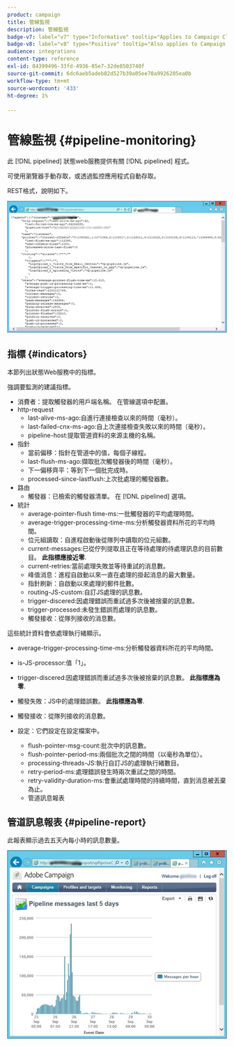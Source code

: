 ```yaml
---
product: campaign
title: 管線監視
description: 管線監視
badge-v7: label="v7" type="Informative" tooltip="Applies to Campaign Classic v7"
badge-v8: label="v8" type="Positive" tooltip="Also applies to Campaign v8"
audience: integrations
content-type: reference
exl-id: 84399496-33fd-4936-85e7-32de8503740f
source-git-commit: 6dc6aeb5adeb82d527b39a05ee70a9926205ea0b
workflow-type: tm+mt
source-wordcount: '433'
ht-degree: 1%

---
```


# 管線監視 {#pipeline-monitoring}



此 [!DNL pipelined] 狀態web服務提供有關 [!DNL pipelined] 程式。

可使用瀏覽器手動存取，或透過監控應用程式自動存取。

REST格式，說明如下。

![](assets/triggers_8.png)

## 指標 {#indicators}

本節列出狀態Web服務中的指標。

強調要監測的建議指標。

* 消費者：提取觸發器的用戶端名稱。 在管線選項中配置。
* http-request
   * last-alive-ms-ago:自進行連接檢查以來的時間（毫秒）。
   * last-failed-cnx-ms-ago:自上次連接檢查失敗以來的時間（毫秒）。
   * pipeline-host:提取管道資料的來源主機的名稱。
* 指針
   * 當前偏移：指針在管道中的值，每個子線程。
   * last-flush-ms-ago:擷取批次觸發器後的時間（毫秒）。
   * 下一偏移齊平：等到下一個批完成時。
   * processed-since-lastflush:上次批處理的觸發器數。
* 路由
   * 觸發器：已檢索的觸發器清單。 在 [!DNL pipelined] 選項。
* 統計
   * average-pointer-flush time-ms:一批觸發器的平均處理時間。
   * average-trigger-processing-time-ms:分析觸發器資料所花的平均時間。
   * 位元組讀取：自進程啟動後從隊列中讀取的位元組數。
   * current-messages:已從佇列提取且正在等待處理的待處理訊息的目前數目。 **此指標應接近零**.
   * current-retries:當前處理失敗並等待重試的消息數。
   * 峰值消息：進程自啟動以來一直在處理的掛起消息的最大數量。
   * 指針刷新：自啟動以來處理的郵件批數。
   * routing-JS-custom:自訂JS處理的訊息數。
   * trigger-discered:因處理錯誤而重試過多次後被捨棄的訊息數。
   * trigger-processed:未發生錯誤而處理的訊息數。
   * 觸發接收：從隊列接收的消息數。

這些統計資料會依處理執行緒顯示。

* average-trigger-processing-time-ms:分析觸發器資料所花的平均時間。
* is-JS-processor:值「1」。
* trigger-discered:因處理錯誤而重試過多次後被捨棄的訊息數。 **此指標應為零**.
* 觸發失敗：JS中的處理錯誤數。 **此指標應為零**.
* 觸發接收：從隊列接收的消息數。

* 設定：它們設定在設定檔案中。
   * flush-pointer-msg-count:批次中的訊息數。
   * flush-pointer-period-ms:兩個批次之間的時間（以毫秒為單位）。
   * processing-threads-JS:執行自訂JS的處理執行緒數目。
   * retry-period-ms:處理錯誤發生時兩次重試之間的時間。
   * retry-validity-duration-ms:會重試處理時間的持續時間，直到消息被丟棄為止。
   * 管道訊息報表

## 管道訊息報表 {#pipeline-report}

此報表顯示過去五天內每小時的訊息數量。

![](assets/triggers_9.png)
